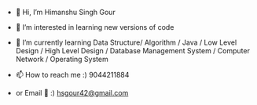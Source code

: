 - 👋 Hi, I’m Himanshu Singh Gour
- 👀 I’m interested in learning new versions of code 
- 🌱 I’m currently learning Data Structure/ Algorithm / Java / Low Level Design / High Level Design / Database Management System / Computer Network / Operating System

- 📫 How to reach me :) 9044211884
- or Email 📄 :) hsgour42@gmail.com

<!---
hsgour42/hsgour42 is a ✨ special ✨ repository because its `README.md` (this file) appears on your GitHub profile.
You can click the Preview link to take a look at your changes.
--->
